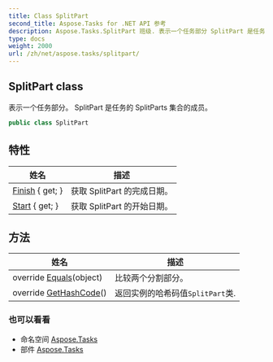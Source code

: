 ```yaml
---
title: Class SplitPart
second_title: Aspose.Tasks for .NET API 参考
description: Aspose.Tasks.SplitPart 班级. 表示一个任务部分 SplitPart 是任务的 SplitParts 集合的成员
type: docs
weight: 2000
url: /zh/net/aspose.tasks/splitpart/
---
```

## SplitPart class

表示一个任务部分。 SplitPart 是任务的 SplitParts 集合的成员。

```csharp
public class SplitPart
```

## 特性

| 姓名 | 描述 |
| --- | --- |
| [Finish](../../aspose.tasks/splitpart/finish/) { get; } | 获取 SplitPart 的完成日期。 |
| [Start](../../aspose.tasks/splitpart/start/) { get; } | 获取 SplitPart 的开始日期。 |

## 方法

| 姓名 | 描述 |
| --- | --- |
| override [Equals](../../aspose.tasks/splitpart/equals/)(object) | 比较两个分割部分。 |
| override [GetHashCode](../../aspose.tasks/splitpart/gethashcode/)() | 返回实例的哈希码值`SplitPart`类. |

### 也可以看看

* 命名空间 [Aspose.Tasks](../../aspose.tasks/)
* 部件 [Aspose.Tasks](../../)


